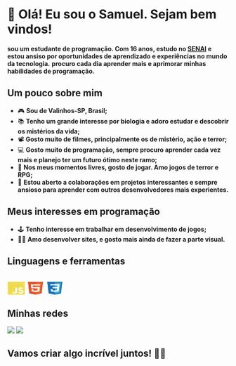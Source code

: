 # 👋 Olá! Eu sou o Samuel. Sejam bem vindos! 
**sou um estudante de programação. Com 16 anos, estudo no [SENAI](https://www.portaldaindustria.com.br/senai/) e estou ansiso por oportunidades de aprendizado e experiências no mundo da tecnologia.**
**procuro cada dia aprender mais e aprimorar minhas habilidades de programação.**

## Um pouco sobre mim 
* 🎮 **Sou de Valinhos-SP, Brasil;**
* 📚 **Tenho um grande interesse por biologia e adoro estudar e descobrir os mistérios da vida;**
* 📽 **Gosto muito de filmes, principalmente os de mistério, ação e terror;**
* 💻 **Gosto muito de programação, sempre procuro aprender cada vez mais e planejo ter um futuro ótimo neste ramo;**
* 🌿 **Nos meus momentos livres, gosto de jogar. Amo jogos de terror e RPG;**
* 🤝 **Estou aberto a colaborações em projetos interessantes e sempre ansioso para aprender com outros desenvolvedores mais experientes.**

## Meus interesses em programação
* 🕹 **Tenho interesse em trabalhar em desenvolvimento de jogos;**
* 👨‍💻 **Amo desenvolver sites, e gosto mais ainda de fazer a parte visual.**
  
## Linguagens e ferramentas
<div style="display: inline_block"><br>
  <img align="center" alt="Samuel-Js" height="30" width="40" src="https://raw.githubusercontent.com/devicons/devicon/master/icons/javascript/javascript-plain.svg">
  <img align="center" alt="Samuel-HTML" height="30" width="40" src="https://raw.githubusercontent.com/devicons/devicon/master/icons/html5/html5-original.svg">
  <img align="center" alt="Samuel-CSS" height="30" width="40" src="https://raw.githubusercontent.com/devicons/devicon/master/icons/css3/css3-original.svg">
</div>

## Minhas redes

<div> 
  <a href="https://www.instagram.com/s.brag4?igsh=eXh3cXVkMXg2dHN3" target="_blank"><img src="https://img.shields.io/badge/-Instagram-%23E4405F?style=for-the-badge&logo=instagram&logoColor=white" target="_blank"></a>
  <a href = "mailto:samuelbraga.tds2.senai@gmail.com"><img src="https://img.shields.io/badge/-Gmail-%23333?style=for-the-badge&logo=gmail&logoColor=white" target="_blank"></a>  
</div>

## **Vamos criar algo incrível juntos! 💬🚀**
